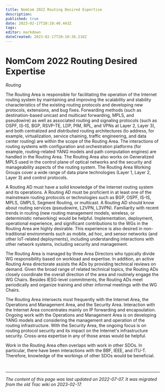 ```yaml
---
title: NomCom 2022 Routing Desired Expertise
description: 
published: true
date: 2023-02-17T20:10:40.443Z
tags: 
editor: markdown
dateCreated: 2023-02-17T20:10:36.218Z
---
```


# NomCom 2022 Routing Desired Expertise
*Routing*

The Routing Area is responsible for facilitating the operation of the Internet routing system by maintaining and improving the scalability and stability characteristics of the existing routing protocols and developing new protocols, extensions, and bug fixes. Forwarding methods (such as destination-based unicast and multicast forwarding, MPLS, and pseudowire) as well as associated routing and signaling protocols (such as OSPF, IS-IS, BGP, RSVP-TE, LDP, PIM, RPL, and VPNs at Layer 2, Layer 3), and both centralized and distributed routing architectures (to address, for example, virtualization, service chaining, traffic engineering, and data center routing) are within the scope of the Routing Area. The interactions of routing systems with configuration and orchestration platforms (for example, routing-related YANG models and path computation engines) are handled in the Routing Area. The Routing Area also works on Generalized MPLS used in the control plane of optical networks and the security and manageability aspects of the routing system. The Routing Area Working Groups cover a wide range of data plane technologies (Layer 1, Layer 2, Layer 3) and control protocols.

A Routing AD must have a solid knowledge of the Internet routing system and its operations. A Routing AD must be proficient in at least one of the mainstream routing protocols or technologies such as BGP, OSPF, IS-IS, MPLS, GMPLS, Segment Routing, or multicast. A Routing AD should know about routing services (pseudowire, L2VPN, L3VPN). Familiarity with recent trends in routing (new routing management models, wireless, or deterministic networking) would be helpful. Implementation, deployment, operational experience, and significant contributions to the WGs in the Routing Area are highly desirable. This experience is also desired in non-traditional environments such as mobile, ad hoc, and sensor networks (and other IoT-related deployments), including understanding interactions with other network systems, including security and management.

The Routing Area is managed by three Area Directors who typically divide WG responsibility based on workload and expertise. In addition, an active Routing Area directorate assists the ADs by providing technical reviews on demand. Given the broad range of related technical topics, the Routing ADs closely coordinate the overall direction of the area and routinely engage the WG Chairs. Besides IESG-level commitments, the Routing ADs meet periodically and organize training and other informal meetings with the WG Chairs.

The Routing Area intersects most frequently with the Internet Area, the Operations and Management Area, and the Security Area. Interaction with the Internet Area concentrates mainly on IP forwarding and encapsulation. Ongoing work with the Operations and Management Area is on developing YANG models and considering the management and operation of the routing infrastructure. With the Security Area, the ongoing focus is on routing protocol security and its impact on the Internet's infrastructure security. Cross-area expertise in any of those areas would be helpful.

Work in the Routing Area often overlaps with work in other SDOs. In particular, there have been interactions with the BBF, IEEE, and ITU-T. Therefore, knowledge of the workings of other SDOs would be beneficial. 

&nbsp;
&nbsp;
&nbsp;

---

*The content of this page was last updated on 2022-07-07. It was migrated from the old Trac wiki on 2023-02-17.*